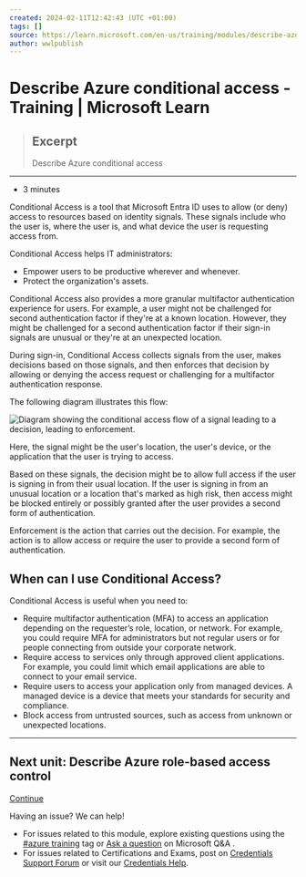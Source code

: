 ```yaml
---
created: 2024-02-11T12:42:43 (UTC +01:00)
tags: []
source: https://learn.microsoft.com/en-us/training/modules/describe-azure-identity-access-security/5-conditional-access
author: wwlpublish
---
```


# Describe Azure conditional access - Training | Microsoft Learn

> ## Excerpt
> Describe Azure conditional access

---
-   3 minutes

Conditional Access is a tool that Microsoft Entra ID uses to allow (or deny) access to resources based on identity signals. These signals include who the user is, where the user is, and what device the user is requesting access from.

Conditional Access helps IT administrators:

-   Empower users to be productive wherever and whenever.
-   Protect the organization's assets.

Conditional Access also provides a more granular multifactor authentication experience for users. For example, a user might not be challenged for second authentication factor if they're at a known location. However, they might be challenged for a second authentication factor if their sign-in signals are unusual or they're at an unexpected location.

During sign-in, Conditional Access collects signals from the user, makes decisions based on those signals, and then enforces that decision by allowing or denying the access request or challenging for a multifactor authentication response.

The following diagram illustrates this flow:

![Diagram showing the conditional access flow of a signal leading to a decision, leading to enforcement.](conditional-access-9bd268b8.png)

Here, the signal might be the user's location, the user's device, or the application that the user is trying to access.

Based on these signals, the decision might be to allow full access if the user is signing in from their usual location. If the user is signing in from an unusual location or a location that's marked as high risk, then access might be blocked entirely or possibly granted after the user provides a second form of authentication.

Enforcement is the action that carries out the decision. For example, the action is to allow access or require the user to provide a second form of authentication.

## When can I use Conditional Access?

Conditional Access is useful when you need to:

-   Require multifactor authentication (MFA) to access an application depending on the requester’s role, location, or network. For example, you could require MFA for administrators but not regular users or for people connecting from outside your corporate network.
-   Require access to services only through approved client applications. For example, you could limit which email applications are able to connect to your email service.
-   Require users to access your application only from managed devices. A managed device is a device that meets your standards for security and compliance.
-   Block access from untrusted sources, such as access from unknown or unexpected locations.

___

## Next unit: Describe Azure role-based access control

[Continue](https://learn.microsoft.com/en-us/training/modules/describe-azure-identity-access-security/6-role-based-access-control/)

Having an issue? We can help!

-   For issues related to this module, explore existing questions using the [#azure training](https://aka.ms/azure-fundamentals-qna) tag or [Ask a question](https://aka.ms/qnaaztraining) on Microsoft Q&A .
-   For issues related to Certifications and Exams, post on [Credentials Support Forum](https://aka.ms/pilot-certifications-forums) or visit our [Credentials Help](https://aka.ms/pilot-cert-help).

